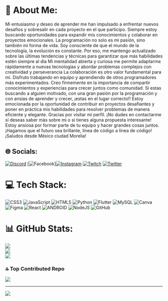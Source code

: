 
# 💫 About Me:
Mi entusiasmo y deseo de aprender me han impulsado a enfrentar nuevos desafíos y sobresalir en cada proyecto en el que participo. Siempre estoy buscando oportunidades para expandir mis conocimientos y colaborar en proyectos emocionales. La programación no solo es mi pasión, sino también mi forma de vida.  Soy consciente de que el mundo de la tecnología, la evolución es constante. Por eso, me mantengo actualizado sobre las últimas tendencias y técnicas para garantizar que más habilidades estén siempre al día Mi mentalidad abierta y curiosa me permite adaptarme rápidamente a nuevas tecnologías y abordar problemas complejos con creatividad y perseverancia La colaboración es otro valor fundamental para mi. Disfruto trabajando en equipo y aprendiendo de otros programadores más experimentados. Creo firmemente en la importancia de compartir conocimientos y experiencias para crecer juntos como comunidad. Si estas buscando a alguien motivado, con una gran pasión por la programación y con ansias de aprender y crecer, ¡estas en el lugar correcto!!  Estoy emocionada por la oportunidad de contribuir en proyectos desafiantes y poner en práctica mis habilidades para resolver problemas de manera eficiente y elegante. Gracias por visitar mi perfil. ¡No dudes en contactarme si deseas saber más sobre mi o si tienes alguna propuesta interesante! Estoy ansiosa por formar parte de tu equipo y hacer grandes cosas juntos. ¡Hagamos que el futuro sea brillante, línea de código a línea de código! ¡Saludos desde México ciudad Morelia!


## 🌐 Socials:
[![Discord](https://img.shields.io/badge/Discord-%237289DA.svg?logo=discord&logoColor=white)](https://discord.gg/sandra_morales_09) [![Facebook](https://img.shields.io/badge/Facebook-%231877F2.svg?logo=Facebook&logoColor=white)][![Instagram](https://img.shields.io/badge/Instagram-%23E4405F.svg?logo=Instagram&logoColor=white)](https://instagram.com/sandr4m0ral3z) [![Twitch](https://img.shields.io/badge/Twitch-%239146FF.svg?logo=Twitch&logoColor=white)](https://twitch.tv/morales_sandra_luo23) [![Twitter](https://img.shields.io/badge/Twitter-%231DA1F2.svg?logo=Twitter&logoColor=white)](https://twitter.com/@sandra65135604) 

# 💻 Tech Stack:
![CSS3](https://img.shields.io/badge/css3-%231572B6.svg?style=for-the-badge&logo=css3&logoColor=white) ![JavaScript](https://img.shields.io/badge/javascript-%23323330.svg?style=for-the-badge&logo=javascript&logoColor=%23F7DF1E) ![HTML5](https://img.shields.io/badge/html5-%23E34F26.svg?style=for-the-badge&logo=html5&logoColor=white) ![Python](https://img.shields.io/badge/python-3670A0?style=for-the-badge&logo=python&logoColor=ffdd54) ![Flutter](https://img.shields.io/badge/Flutter-%2302569B.svg?style=for-the-badge&logo=Flutter&logoColor=white) ![MySQL](https://img.shields.io/badge/mysql-%2300f.svg?style=for-the-badge&logo=mysql&logoColor=white) ![Canva](https://img.shields.io/badge/Canva-%2300C4CC.svg?style=for-the-badge&logo=Canva&logoColor=white) 	![Figma](https://img.shields.io/badge/figma-%23F24E1E.svg?style=for-the-badge&logo=figma&logoColor=white) ![React](https://img.shields.io/badge/react-%2320232a.svg?style=for-the-badge&logo=react&logoColor=%2361DAFB) ![ANDROID](https://img.shields.io/badge/android-%2320232a.svg?style=for-the-badge&logo=android&logoColor=%a4c639) ![NodeJS](https://img.shields.io/badge/node.js-6DA55F?style=for-the-badge&logo=node.js&logoColor=white) ![GitHub](https://img.shields.io/badge/GitHub-%23121011.svg?style=for-the-badge&logo=github&logoColor=white)
# 📊 GitHub Stats:
![](https://github-readme-stats.vercel.app/api?username=SandraMorales09&theme=tokyonight&hide_border=false&include_all_commits=false&count_private=false)<br/>
![](https://github-readme-streak-stats.herokuapp.com/?user=SandraMorales09&theme=tokyonight&hide_border=false)<br/>
![](https://github-readme-stats.vercel.app/api/top-langs/?username=SandraMorales09&theme=tokyonight&hide_border=false&include_all_commits=false&count_private=false&layout=compact)

### 🔝 Top Contributed Repo
![](https://github-contributor-stats.vercel.app/api?username=SandraMorales09&limit=5&theme=dark&combine_all_yearly_contributions=true)

---
[![](https://visitcount.itsvg.in/api?id=SandraMorales09&icon=0&color=0)](https://visitcount.itsvg.in)

<!-- Proudly created with GPRM ( https://gprm.itsvg.in ) -->

